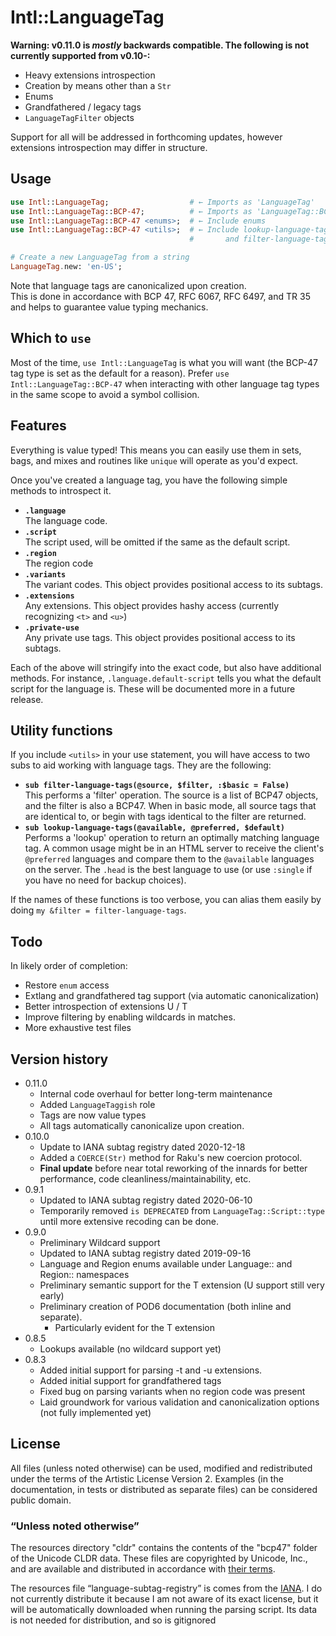 # Intl::LanguageTag

**Warning: v0.11.0 is *mostly* backwards compatible.  The following is not currently supported from v0.10-:**
  * Heavy extensions introspection
  * Creation by means other than a `Str`
  * Enums
  * Grandfathered / legacy tags
  * `LanguageTagFilter` objects
  
Support for all will be addressed in forthcoming updates, however extensions introspection may differ in structure.

## Usage

```raku
use Intl::LanguageTag;                  # ← Imports as 'LanguageTag'
use Intl::LanguageTag::BCP-47;          # ← Imports as 'LanguageTag::BCP-47'
use Intl::LanguageTag::BCP-47 <enums>;  # ← Include enums
use Intl::LanguageTag::BCP-47 <utils>;  # ← Include lookup-language-tags
                                        #       and filter-language-tags subs

# Create a new LanguageTag from a string
LanguageTag.new: 'en-US';
```

Note that language tags are canonicalized upon creation.  
This is done in accordance with BCP 47, RFC 6067, RFC 6497, and TR 35 and helps to guarantee value typing mechanics.

## Which to `use`
Most of the time, `use Intl::LanguageTag` is what you will want (the BCP-47 tag type is set as the default for a reason).
Prefer `use Intl::LanguageTag::BCP-47` when interacting with other language tag types in the same scope to avoid a symbol collision.

## Features

Everything is value typed!  This means you can easily use them in sets, bags, and mixes and routines like `unique` will operate as you'd expect.

Once you've created a language tag, you have the following simple methods to introspect it.

  * **`.language`**  
  The language code.
  * **`.script`**  
  The script used, will be omitted if the same as the default script.
  * **`.region`**  
  The region code
  * **`.variants`**  
  The variant codes. This object provides positional access to its subtags.
  * **`.extensions`**  
  Any extensions.  This object provides hashy access (currently recognizing `<t>` and `<u>`)
  * **`.private-use`**  
  Any private use tags. This object provides positional access to its subtags.
  
Each of the above will stringify into the exact code, but also have additional methods.
For instance, `.language.default-script` tells you what the default script for the language is.
These will be documented more in a future release.

## Utility functions

If you include `<utils>` in your use statement, you will have access to two subs to aid working with language tags.
They are the following:

 * **`sub filter-language-tags(@source, $filter, :$basic = False)`**  
 This performs a 'filter' operation.  The source is a list of BCP47 objects, and the filter is also a BCP47. 
 When in basic mode, all source tags that are identical to, or begin with tags identical to the filter are returned.
 * **`sub lookup-language-tags(@available, @preferred, $default)`**  
 Performs a 'lookup' operation to return an optimally matching language tag. 
 A common usage might be in an HTML server to receive the client's `@preferred` languages and compare them
 to the `@available` languages on the server.  The `.head` is the best language to use (or use `:single` if you have no need for backup choices).
 
If the names of these functions is too verbose, you can alias them easily by doing `my &filter = filter-language-tags`.

## Todo

In likely order of completion:

  * Restore `enum` access
  * Extlang and grandfathered tag support (via automatic canonicalization)
  * Better introspection of extensions U / T
  * Improve filtering by enabling wildcards in matches.
  * More exhaustive test files

## Version history
- 0.11.0
  - Internal code overhaul for better long-term maintenance
  - Added `LanguageTaggish` role
  - Tags are now value types 
  - All tags automatically canonicalize upon creation.
- 0.10.0
  - Update to IANA subtag registry dated 2020-12-18
  - Added a `COERCE(Str)` method for Raku's new coercion protocol.
  - **Final update** before near total reworking of the innards for better performance, code cleanliness/maintainability, etc.
- 0.9.1
  - Updated to IANA subtag registry dated 2020-06-10
  - Temporarily removed `is DEPRECATED` from `LanguageTag::Script::type` until more extensive recoding can be done.
- 0.9.0
  - Preliminary Wildcard support
  - Updated to IANA subtag registry dated 2019-09-16
  - Language and Region enums available under Language:: and Region:: namespaces
  - Preliminary semantic support for the T extension (U support still very early)
  - Preliminary creation of POD6 documentation (both inline and separate).
    - Particularly evident for the T extension
- 0.8.5
  - Lookups available (no wildcard support yet)
- 0.8.3
   - Added initial support for parsing -t and -u extensions.
   - Added initial support for grandfathered tags
   - Fixed bug on parsing variants when no region code was present
   - Laid groundwork for various validation and canonicalization options (not fully implemented yet)

## License

All files (unless noted otherwise) can be used, modified and redistributed
under the terms of the Artistic License Version 2. Examples (in the
documentation, in tests or distributed as separate files) can be considered
public domain.

### “Unless noted otherwise”

The resources directory "cldr" contains the contents of the "bcp47" folder
of the Unicode CLDR data.  These files are copyrighted by Unicode, Inc., and
are available and distributed in accordance with
[their terms](http://www.unicode.org/copyright.html).

The resources file “language-subtag-registry” is comes from the
[IANA](https://www.iana.org/assignments/language-subtag-registry).  I do not
currently distribute it because I am not aware of its exact license, but it 
will be automatically downloaded when running the parsing script.  Its data
is not needed for distribution, and so is gitignored
